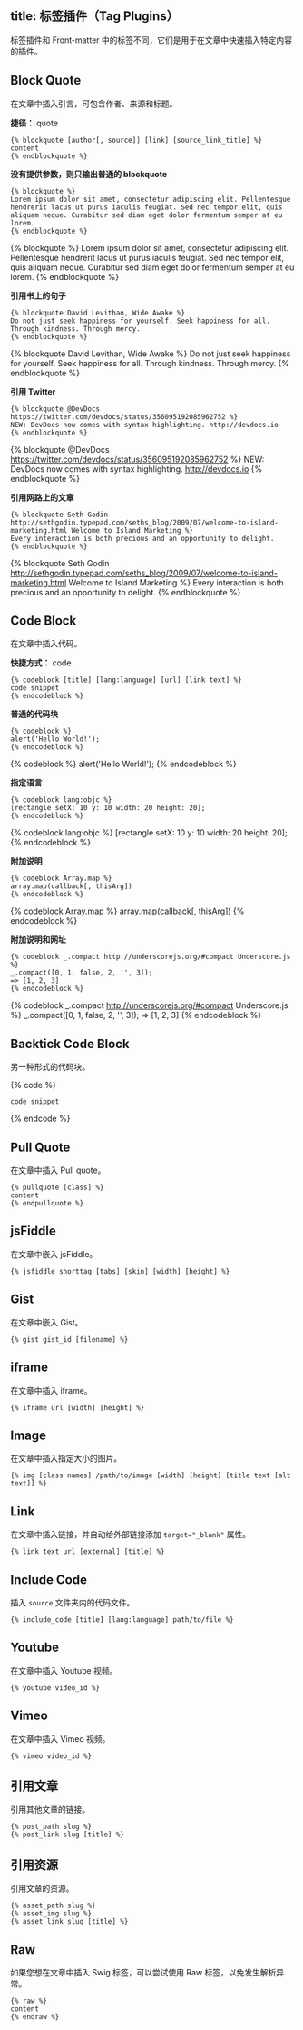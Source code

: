title: 标签插件（Tag Plugins）
---
标签插件和 Front-matter 中的标签不同，它们是用于在文章中快速插入特定内容的插件。

## Block Quote

在文章中插入引言，可包含作者、来源和标题。

**捷径：** quote

```
{% blockquote [author[, source]] [link] [source_link_title] %}
content
{% endblockquote %}
```

**没有提供参数，则只输出普通的 blockquote**

```
{% blockquote %}
Lorem ipsum dolor sit amet, consectetur adipiscing elit. Pellentesque hendrerit lacus ut purus iaculis feugiat. Sed nec tempor elit, quis aliquam neque. Curabitur sed diam eget dolor fermentum semper at eu lorem.
{% endblockquote %}
```

{% blockquote %}
Lorem ipsum dolor sit amet, consectetur adipiscing elit. Pellentesque hendrerit lacus ut purus iaculis feugiat. Sed nec tempor elit, quis aliquam neque. Curabitur sed diam eget dolor fermentum semper at eu lorem.
{% endblockquote %}

**引用书上的句子**

```
{% blockquote David Levithan, Wide Awake %}
Do not just seek happiness for yourself. Seek happiness for all. Through kindness. Through mercy.
{% endblockquote %}
```

{% blockquote David Levithan, Wide Awake %}
Do not just seek happiness for yourself. Seek happiness for all. Through kindness. Through mercy.
{% endblockquote %}

**引用 Twitter**

```
{% blockquote @DevDocs https://twitter.com/devdocs/status/356095192085962752 %}
NEW: DevDocs now comes with syntax highlighting. http://devdocs.io
{% endblockquote %}
```

{% blockquote @DevDocs https://twitter.com/devdocs/status/356095192085962752 %}
NEW: DevDocs now comes with syntax highlighting. http://devdocs.io
{% endblockquote %}

**引用网路上的文章**

```
{% blockquote Seth Godin http://sethgodin.typepad.com/seths_blog/2009/07/welcome-to-island-marketing.html Welcome to Island Marketing %}
Every interaction is both precious and an opportunity to delight.
{% endblockquote %}
```

{% blockquote Seth Godin http://sethgodin.typepad.com/seths_blog/2009/07/welcome-to-island-marketing.html Welcome to Island Marketing %}
Every interaction is both precious and an opportunity to delight.
{% endblockquote %}

## Code Block

在文章中插入代码。

**快捷方式：** code

```
{% codeblock [title] [lang:language] [url] [link text] %}
code snippet
{% endcodeblock %}
```

**普通的代码块**

```
{% codeblock %}
alert('Hello World!');
{% endcodeblock %}
```

{% codeblock %}
alert('Hello World!');
{% endcodeblock %}

**指定语言**

```
{% codeblock lang:objc %}
[rectangle setX: 10 y: 10 width: 20 height: 20];
{% endcodeblock %}
```

{% codeblock lang:objc %}
[rectangle setX: 10 y: 10 width: 20 height: 20];
{% endcodeblock %}

**附加说明**

```
{% codeblock Array.map %}
array.map(callback[, thisArg])
{% endcodeblock %}
```

{% codeblock Array.map %}
array.map(callback[, thisArg])
{% endcodeblock %}

**附加说明和网址**

```
{% codeblock _.compact http://underscorejs.org/#compact Underscore.js %}
_.compact([0, 1, false, 2, '', 3]);
=> [1, 2, 3]
{% endcodeblock %}
```

{% codeblock _.compact http://underscorejs.org/#compact Underscore.js %}
_.compact([0, 1, false, 2, '', 3]);
=> [1, 2, 3]
{% endcodeblock %}

## Backtick Code Block

另一种形式的代码块。

{% code %}
``` [language] [title] [url] [link text]
code snippet
```
{% endcode %}

## Pull Quote

在文章中插入 Pull quote。

```
{% pullquote [class] %}
content
{% endpullquote %}
```

## jsFiddle

在文章中嵌入 jsFiddle。

```
{% jsfiddle shorttag [tabs] [skin] [width] [height] %}
```

## Gist

在文章中嵌入 Gist。

```
{% gist gist_id [filename] %}
```

## iframe

在文章中插入 iframe。

```
{% iframe url [width] [height] %}
```

## Image

在文章中插入指定大小的图片。

```
{% img [class names] /path/to/image [width] [height] [title text [alt text]] %}
```

## Link

在文章中插入链接，并自动给外部链接添加 `target="_blank"` 属性。

```
{% link text url [external] [title] %}
```

## Include Code

插入 `source` 文件夹内的代码文件。

```
{% include_code [title] [lang:language] path/to/file %}
```

## Youtube

在文章中插入 Youtube 视频。

```
{% youtube video_id %}
```

## Vimeo

在文章中插入 Vimeo 视频。

```
{% vimeo video_id %}
```

## 引用文章

引用其他文章的链接。

```
{% post_path slug %}
{% post_link slug [title] %}
```

## 引用资源

引用文章的资源。

```
{% asset_path slug %}
{% asset_img slug %}
{% asset_link slug [title] %}
```

## Raw

如果您想在文章中插入 Swig 标签，可以尝试使用 Raw 标签，以免发生解析异常。

```
{% raw %}
content
{% endraw %}
```